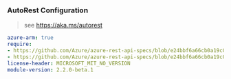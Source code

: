 ### AutoRest Configuration

> see https://aka.ms/autorest

``` yaml
azure-arm: true
require:
- https://github.com/Azure/azure-rest-api-specs/blob/e24bbf6a66cb0a19c072c6f15cee163acbd7acf7/specification/containerservice/resource-manager/readme.md
- https://github.com/Azure/azure-rest-api-specs/blob/e24bbf6a66cb0a19c072c6f15cee163acbd7acf7/specification/containerservice/resource-manager/readme.go.md
license-header: MICROSOFT_MIT_NO_VERSION
module-version: 2.2.0-beta.1
```
